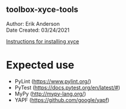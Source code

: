 toolbox-xyce-tools
-----------------
Author: Erik Anderson  
Date Created: 03/24/2021

[Instructions for installing xyce](https://xyce.sandia.gov/documentation/BuildingGuide.html)


# Expected use
- PyLint (https://www.pylint.org/)
- PyTest (https://docs.pytest.org/en/latest/#)
- MyPy (http://mypy-lang.org/)
- YAPF (https://github.com/google/yapf)
